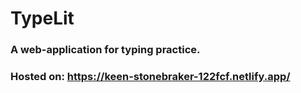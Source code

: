 # TypeLit
### A web-application for typing practice.
### Hosted on: https://keen-stonebraker-122fcf.netlify.app/
